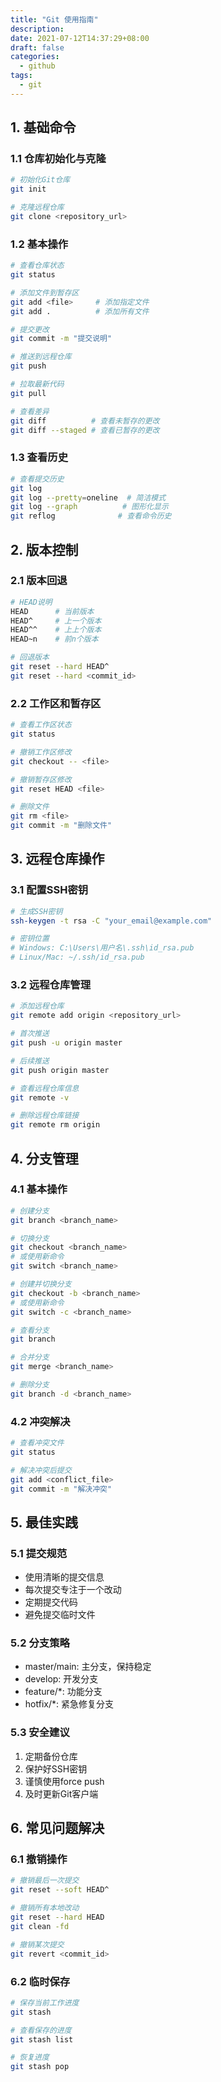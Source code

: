 ```yaml
---
title: "Git 使用指南"
description: 
date: 2021-07-12T14:37:29+08:00
draft: false
categories:
  - github
tags:
  - git
---
```

<!--more-->
## 1. 基础命令

### 1.1 仓库初始化与克隆
```bash
# 初始化Git仓库
git init

# 克隆远程仓库
git clone <repository_url>
```

### 1.2 基本操作
```bash
# 查看仓库状态
git status

# 添加文件到暂存区
git add <file>     # 添加指定文件
git add .          # 添加所有文件

# 提交更改
git commit -m "提交说明"

# 推送到远程仓库
git push

# 拉取最新代码
git pull

# 查看差异
git diff          # 查看未暂存的更改
git diff --staged # 查看已暂存的更改
```

### 1.3 查看历史
```bash
# 查看提交历史
git log
git log --pretty=oneline  # 简洁模式
git log --graph          # 图形化显示
git reflog              # 查看命令历史
```

## 2. 版本控制

### 2.1 版本回退
```bash
# HEAD说明
HEAD      # 当前版本
HEAD^     # 上一个版本
HEAD^^    # 上上个版本
HEAD~n    # 前n个版本

# 回退版本
git reset --hard HEAD^
git reset --hard <commit_id>
```

### 2.2 工作区和暂存区
```bash
# 查看工作区状态
git status

# 撤销工作区修改
git checkout -- <file>

# 撤销暂存区修改
git reset HEAD <file>

# 删除文件
git rm <file>
git commit -m "删除文件"
```

## 3. 远程仓库操作

### 3.1 配置SSH密钥
```bash
# 生成SSH密钥
ssh-keygen -t rsa -C "your_email@example.com"

# 密钥位置
# Windows: C:\Users\用户名\.ssh\id_rsa.pub
# Linux/Mac: ~/.ssh/id_rsa.pub
```

### 3.2 远程仓库管理
```bash
# 添加远程仓库
git remote add origin <repository_url>

# 首次推送
git push -u origin master

# 后续推送
git push origin master

# 查看远程仓库信息
git remote -v

# 删除远程仓库链接
git remote rm origin
```

## 4. 分支管理

### 4.1 基本操作
```bash
# 创建分支
git branch <branch_name>

# 切换分支
git checkout <branch_name>
# 或使用新命令
git switch <branch_name>

# 创建并切换分支
git checkout -b <branch_name>
# 或使用新命令
git switch -c <branch_name>

# 查看分支
git branch

# 合并分支
git merge <branch_name>

# 删除分支
git branch -d <branch_name>
```

### 4.2 冲突解决
```bash
# 查看冲突文件
git status

# 解决冲突后提交
git add <conflict_file>
git commit -m "解决冲突"
```

## 5. 最佳实践

### 5.1 提交规范
- 使用清晰的提交信息
- 每次提交专注于一个改动
- 定期提交代码
- 避免提交临时文件

### 5.2 分支策略
- master/main: 主分支，保持稳定
- develop: 开发分支
- feature/*: 功能分支
- hotfix/*: 紧急修复分支

### 5.3 安全建议
1. 定期备份仓库
2. 保护好SSH密钥
3. 谨慎使用force push
4. 及时更新Git客户端

## 6. 常见问题解决

### 6.1 撤销操作
```bash
# 撤销最后一次提交
git reset --soft HEAD^

# 撤销所有本地改动
git reset --hard HEAD
git clean -fd

# 撤销某次提交
git revert <commit_id>
```

### 6.2 临时保存
```bash
# 保存当前工作进度
git stash

# 查看保存的进度
git stash list

# 恢复进度
git stash pop
```